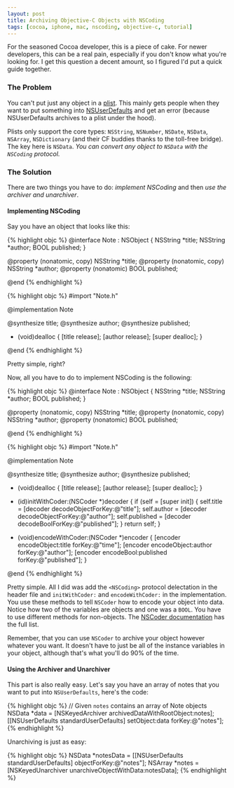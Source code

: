 ```yaml
---
layout: post
title: Archiving Objective-C Objects with NSCoding
tags: [cocoa, iphone, mac, nscoding, objective-c, tutorial]
---
```


For the seasoned Cocoa developer, this is a piece of cake. For newer developers, this can be a real pain, especially if you don't know what you're looking for. I get this question a decent amount, so I figured I'd put a quick guide together.

### The Problem

You can't put just any object in a [plist](http://en.wikipedia.org/wiki/Property_list). This mainly gets people when they want to put something into [NSUserDefaults](http://developer.apple.com/mac/library/documentation/Cocoa/Reference/Foundation/Classes/NSUserDefaults_Class/Reference/Reference.html) and get an error (because NSUserDefaults archives to a plist under the hood).

Plists only support the core types: `NSString`, `NSNumber`, `NSDate`, `NSData`, `NSArray`, `NSDictionary` (and their CF buddies thanks to the toll-free bridge). The key here is `NSData`. *You can convert any object to `NSData` with the `NSCoding` protocol.*

### The Solution

There are two things you have to do: *implement NSCoding* and then *use the archiver and unarchiver*.

#### Implementing NSCoding

Say you have an object that looks like this:

{% highlight objc %}
@interface Note : NSObject {
	NSString *title;
	NSString *author;
	BOOL published;
}

@property (nonatomic, copy) NSString *title;
@property (nonatomic, copy) NSString *author;
@property (nonatomic) BOOL published;

@end
{% endhighlight %}

{% highlight objc %}
#import "Note.h"

@implementation Note

@synthesize title;
@synthesize author;
@synthesize published;

- (void)dealloc {
	[title release];
	[author release];
	[super dealloc];
}

@end
{% endhighlight %}

Pretty simple, right?

Now, all you have to do to implement NSCoding is the following:

{% highlight objc %}
@interface Note : NSObject <NSCoding> {
	NSString *title;
	NSString *author;
	BOOL published;
}

@property (nonatomic, copy) NSString *title;
@property (nonatomic, copy) NSString *author;
@property (nonatomic) BOOL published;

@end
{% endhighlight %}

{% highlight objc %}
#import "Note.h"

@implementation Note

@synthesize title;
@synthesize author;
@synthesize published;

- (void)dealloc {
	[title release];
	[author release];
	[super dealloc];
}

- (id)initWithCoder:(NSCoder *)decoder {
	if (self = [super init]) {
		self.title = [decoder decodeObjectForKey:@"title"];
		self.author = [decoder decodeObjectForKey:@"author"];
		self.published = [decoder decodeBoolForKey:@"published"];
	}
	return self;
}

- (void)encodeWithCoder:(NSCoder *)encoder {
	[encoder encodeObject:title forKey:@"time"];
	[encoder encodeObject:author forKey:@"author"];
	[encoder encodeBool:published forKey:@"published"];
}

@end
{% endhighlight %}

Pretty simple. All I did was add the `<NSCoding>` protocol delectation in the header file and `initWithCoder:` and `encodeWithCoder:` in the implementation. You use these methods to tell `NSCoder` how to encode your object into data. Notice how two of the variables are objects and one was a `BOOL`. You have to use different methods for non-objects. The [NSCoder documentation](http://developer.apple.com/mac/library/documentation/Cocoa/Reference/Foundation/Classes/NSCoder_Class/Reference/NSCoder.html) has the full list.

Remember, that you can use `NSCoder` to archive your object however whatever you want. It doesn't have to just be all of the instance variables in your object, although that's what you'll do 90% of the time.

#### Using the Archiver and Unarchiver

This part is also really easy. Let's say you have an array of notes that you want to put into `NSUserDefaults`, here's the code:

{% highlight objc %}
// Given `notes` contains an array of Note objects
NSData *data = [NSKeyedArchiver archivedDataWithRootObject:notes];
[[NSUserDefaults standardUserDefaults] setObject:data forKey:@"notes"];
{% endhighlight %}

Unarchiving is just as easy:

{% highlight objc %}
NSData *notesData = [[NSUserDefaults standardUserDefaults] objectForKey:@"notes"];
NSArray *notes = [NSKeyedUnarchiver unarchiveObjectWithData:notesData];
{% endhighlight %}

